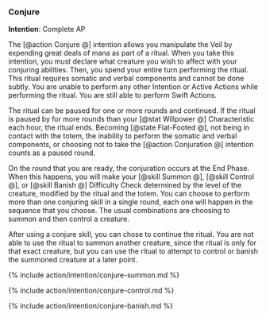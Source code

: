 ### Conjure
**Intention**: Complete AP

The [@action Conjure @] intention allows you manipulate the Veil by expending great deals of mana as part of a ritual. When you take this intention, you must declare what creature you wish to affect with your conjuring abilities. Then, you spend your entire turn performing the ritual. This ritual requires somatic and verbal components and cannot be done subtly.  You are unable to perform any other Intention or Active Actions while performing the ritual. You are still able to perform Swift Actions.

The ritual can be paused for one or more rounds and continued. If the ritual is paused by for more rounds than your [@stat Willpower @] Characteristic each hour, the ritual ends. Becoming [@state Flat-Footed @], not being in contact with the totem, the inability to perform the somatic and verbal components, or choosing not to take the [@action Conjuration @] intention counts as a paused round. 

On the round that you are ready, the conjuration occurs at the End Phase. When this happens, you will make your [@skill Summon @], [@skill Control @], or [@skill Banish @] Difficulty Check determined by the level of the creature, modified by the ritual and the totem. You can choose to perform more than one conjuring skill in a single round, each one will happen in the sequence that you choose. The usual combinations are choosing to summon and then control a creature. 

After using a conjure skill, you can chose to continue the ritual. You are not able to use the ritual to summon another creature, since the ritual is only for that exact creature, but you can use the ritual to attempt to control or banish the summoned creature at a later point.


{% include action/intention/conjure-summon.md %}

{% include action/intention/conjure-control.md %}

{% include action/intention/conjure-banish.md %}